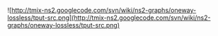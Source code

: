 ![http://tmix-ns2.googlecode.com/svn/wiki/ns2-graphs/oneway-lossless/tput-src.png](http://tmix-ns2.googlecode.com/svn/wiki/ns2-graphs/oneway-lossless/tput-src.png)
